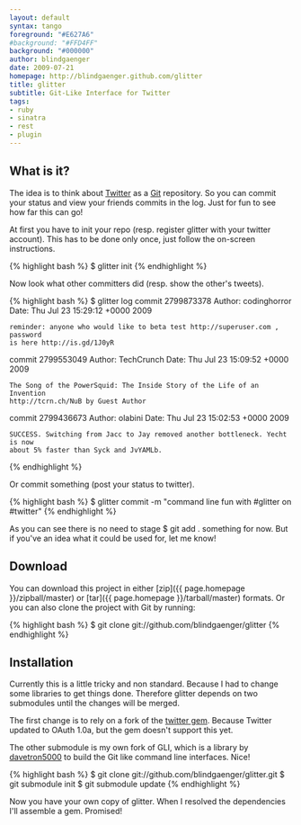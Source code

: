 ```yaml
---
layout: default
syntax: tango
foreground: "#E627A6"
#background: "#FFD4FF"
background: "#000000"
author: blindgaenger
date: 2009-07-21
homepage: http://blindgaenger.github.com/glitter
title: glitter
subtitle: Git-Like Interface for Twitter
tags:
- ruby
- sinatra
- rest
- plugin
---
```


What is it?
------------

The idea is to think about [Twitter](http://www.twitter.com/) as a 
[Git](http://git-scm.com/) repository. So you can commit your status and view 
your friends commits in the log. Just for fun to see how far this can go!

At first you have to init your repo (resp. register glitter with your twitter 
account). This has to be done only once, just follow the on-screen instructions. 

{% highlight bash %}
$ glitter init
{% endhighlight %}

Now look what other committers did (resp. show the other's tweets).

{% highlight bash %}
$ glitter log
commit 2799873378
Author: codinghorror <Jeff Atwood>
Date:   Thu Jul 23 15:29:12 +0000 2009

    reminder: anyone who would like to beta test http://superuser.com , password
    is here http://is.gd/1J0yR

commit 2799553049
Author: TechCrunch <Michael Arrington>
Date:   Thu Jul 23 15:09:52 +0000 2009

    The Song of the PowerSquid: The Inside Story of the Life of an Invention 
    http://tcrn.ch/NuB by Guest Author

commit 2799436673
Author: olabini <Ola Bini>
Date:   Thu Jul 23 15:02:53 +0000 2009

    SUCCESS. Switching from Jacc to Jay removed another bottleneck. Yecht is now
    about 5% faster than Syck and JvYAMLb.

{% endhighlight %}

Or commit something (post your status to twitter).

{% highlight bash %}
$ glitter commit -m "command line fun with #glitter on #twitter"
{% endhighlight %}

As you can see there is no need to stage <span class="highlight">$ git add .</span>
something for now. But if you've an idea what it could be used for, let me know! 


Download
--------

You can download this project in either [zip]({{ page.homepage }}/zipball/master) 
or [tar]({{ page.homepage }}/tarball/master) formats. Or you can also clone the 
project with Git by running:

{% highlight bash %}
$ git clone git://github.com/blindgaenger/glitter
{% endhighlight %}


Installation
------------

Currently this is a little tricky and non standard. Because I had to change some 
libraries to get things done. Therefore glitter depends on two submodules until the 
changes will be merged.

The first change is to rely on a fork of the [twitter gem](http://github.com/jnunemaker/twitter).
Because Twitter updated to OAuth 1.0a, but the gem doesn't support this yet.

The other submodule is my own fork of GLI, which is a library by 
[davetron5000](http://davetron5000.github.com/) to build the Git like command 
line interfaces. Nice!

{% highlight bash %}
$ git clone git://github.com/blindgaenger/glitter.git
$ git submodule init
$ git submodule update
{% endhighlight %}

Now you have your own copy of glitter. When I resolved the dependencies I'll 
assemble a gem. Promised! 


